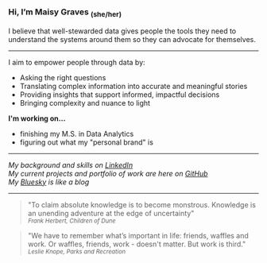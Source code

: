 ### Hi, I’m Maisy Graves <sub>(she/her)</sub>


I believe that well-stewarded data gives people the tools they need to understand the systems around them so they can advocate for themselves.

---

I aim to empower people through data by:
- Asking the right questions
- Translating complex information into accurate and meaningful stories
- Providing insights that support informed, impactful decisions
- Bringing complexity and nuance to light


**I'm working on...**  
- finishing my M.S. in Data Analytics
- figuring out what my "personal brand" is

---

*My background and skills on [LinkedIn](www.linkedin.com/in/maigraves)*</br>
*My current projects and portfolio of work are here on [GitHub](https://github.com/maisygraves)*</br>
*My [Bluesky](https://bsky.app/profile/thehucondish.bsky.social) is like a blog*

---

>"To claim absolute knowledge is to become monstrous. Knowledge is an unending adventure at the edge of uncertainty"
</br><sub>*Frank Herbert, Children of Dune*</sub>

>"We have to remember what’s important in life: friends, waffles and work. Or waffles, friends, work - doesn't matter. But work is third."
</br><sub>*Leslie Knope, Parks and Recreation*</sub>
